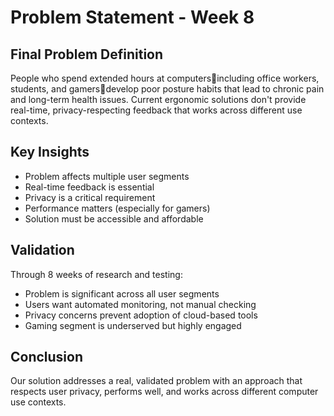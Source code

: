 # Problem Statement - Week 8

## Final Problem Definition

People who spend extended hours at computersincluding office workers, students, and gamersdevelop poor posture habits that lead to chronic pain and long-term health issues. Current ergonomic solutions don't provide real-time, privacy-respecting feedback that works across different use contexts.

## Key Insights

- Problem affects multiple user segments
- Real-time feedback is essential
- Privacy is a critical requirement
- Performance matters (especially for gamers)
- Solution must be accessible and affordable

## Validation

Through 8 weeks of research and testing:
- Problem is significant across all user segments
- Users want automated monitoring, not manual checking
- Privacy concerns prevent adoption of cloud-based tools
- Gaming segment is underserved but highly engaged

## Conclusion

Our solution addresses a real, validated problem with an approach that respects user privacy, performs well, and works across different computer use contexts.
